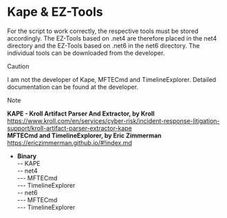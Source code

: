 # Kape & EZ-Tools
For the script to work correctly, the respective tools must be stored accordingly. The EZ-Tools based on .net4 are therefore placed in the net4 directory and the EZ-Tools based on .net6 in the net6 directory. The individual tools can be downloaded from the developer.

> [!CAUTION]
> I am not the developer of Kape, MFTECmd and TimelineExplorer. Detailed documentation can be found at the developer.

> [!NOTE]
> **KAPE - Kroll Artifact Parser And Extractor, by Kroll**</br>
> https://www.kroll.com/en/services/cyber-risk/incident-response-litigation-support/kroll-artifact-parser-extractor-kape</br>
> **MFTECmd and TimelineExplorer, by Eric Zimmerman**</br>
> https://ericzimmerman.github.io/#!index.md

- **Binary**</br>
-- KAPE</br>
-- net4</br>
--- MFTECmd</br>
--- TimelineExplorer</br>
-- net6</br>
--- MFTECmd</br>
--- TimelineExplorer</br>

